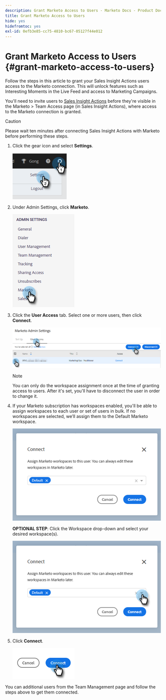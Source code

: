 ```yaml
---
description: Grant Marketo Access to Users - Marketo Docs - Product Documentation
title: Grant Marketo Access to Users
hide: yes
hidefromtoc: yes
exl-id: 0efb3e85-cc75-4810-bc67-05127f44e012
---
```

# Grant Marketo Access to Users {#grant-marketo-access-to-users}

Follow the steps in this article to grant your Sales Insight Actions users access to the Marketo connection. This will unlock features such as Interesting Moments in the Live Feed and access to Marketing Campaigns.

You'll need to invite users to [Sales Insight Actions](/help/marketo/product-docs/marketo-sales-insight/actions/admin/invite-users-and-admins.md#invite-users) before they're visible in the Marketo > Team Access page (in Sales Insight Actions), where access to the Marketo connection is granted.

>[!CAUTION]
>
>Please wait ten minutes after connecting Sales Insight Actions with Marketo before performing these steps.

1. Click the gear icon and select **Settings**.

   ![](assets/grant-marketo-access-to-users-1.png)

1. Under Admin Settings, click **Marketo**.

   ![](assets/grant-marketo-access-to-users-2.png)

1. Click the **User Access** tab. Select one or more users, then click **Connect**.

   ![](assets/grant-marketo-access-to-users-3.png)

   >[!NOTE]
   >
   >You can only do the workspace assignment once at the time of granting access to users. After it's set, you'll have to disconnect the user in order to change it.

1. If your Marketo subscription has workspaces enabled, you'll be able to assign workspaces to each user or set of users in bulk. If no workspaces are selected, we’ll assign them to the Default Marketo workspace.

   ![](assets/grant-marketo-access-to-users-4.png)

   **OPTIONAL STEP**: Click the Workspace drop-down and select your desired workspace(s).

   ![](assets/grant-marketo-access-to-users-5.png)

1. Click **Connect**.

   ![](assets/grant-marketo-access-to-users-6.png)

You can additional users from the Team Management page and follow the steps above to get them connected.
